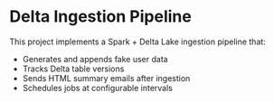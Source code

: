 # Delta Ingestion Pipeline

This project implements a Spark + Delta Lake ingestion pipeline that:
- Generates and appends fake user data
- Tracks Delta table versions
- Sends HTML summary emails after ingestion
- Schedules jobs at configurable intervals
